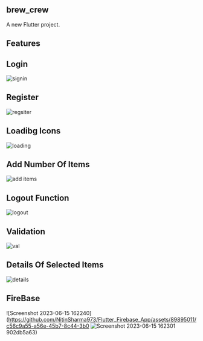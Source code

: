 ## brew_crew

A new Flutter project.

## Features

## Login 

![signin](https://github.com/NitinSharma973/Flutter_Firebase_App/assets/89895011/296989ac-a061-42da-a37d-c08eec71662a)
## Register

![regsiter](https://github.com/NitinSharma973/Flutter_Firebase_App/assets/89895011/48eb6fa2-c309-4edc-a3e5-ef9ef1f4cc58)
## Loadibg Icons
![loading](https://github.com/NitinSharma973/Flutter_Firebase_App/assets/89895011/7811ba9c-b28a-46b0-8be3-4f176f942d07)

## Add Number Of Items 
![add items](https://github.com/NitinSharma973/Flutter_Firebase_App/assets/89895011/02030084-4c29-4ec0-8e24-f8e896c34ceb)


## Logout Function
![logout](https://github.com/NitinSharma973/Flutter_Firebase_App/assets/89895011/7c079fba-5c18-4fe1-8a3f-079cf19e33cf)
## Validation
![val](https://github.com/NitinSharma973/Flutter_Firebase_App/assets/89895011/99327fcb-25b3-4f1d-bbb6-ce1524bb9140)

## Details Of Selected Items
![details](https://github.com/NitinSharma973/Flutter_Firebase_App/assets/89895011/84ee8828-b489-4dd2-b708-78f4fd651e04)
## FireBase
![Screenshot 2023-06-15 162240](https://github.com/NitinSharma973/Flutter_Firebase_App/assets/89895011/c56c9a55-a56e-45b7-8c44-3b0
![Screenshot 2023-06-15 162301](https://github.com/NitinSharma973/Flutter_Firebase_App/assets/89895011/fe15a97c-fab2-42de-9048-a58337f23070)
902db5a63)

